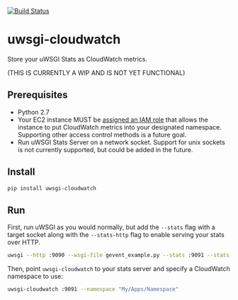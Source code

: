 [![Build Status](https://travis-ci.org/wdtinc/uwsgi-cloudwatch.svg?branch=master)](https://travis-ci.org/wdtinc/uwsgi-cloudwatch)

uwsgi-cloudwatch
================
Store your uWSGI Stats as CloudWatch metrics.

(THIS IS CURRENTLY A WIP AND IS NOT YET FUNCTIONAL)

Prerequisites
-------------
- Python 2.7
- Your EC2 instance MUST be [assigned an IAM role](http://docs.aws.amazon.com/AmazonCloudWatch/latest/monitoring/auth-and-access-control-cw.html) that allows the instance to put CloudWatch metrics into your designated namespace. Supporting other access control methods is a future goal.
- Run uWSGI Stats Server on a network socket. Support for unix sockets is not currently supported, but could be added in the future.

Install
-------
```bash
pip install uwsgi-cloudwatch
```

Run
---
First, run uWSGI as you would normally, but add the `--stats` flag with a target socket along with the `--stats-http` flag to enable serving your stats over HTTP.

```bash
uwsgi --http :9090 --wsgi-file gevent_example.py --stats :9091 --stats-http
```

Then, point `uwsgi-cloudwatch` to your stats server and specify a CloudWatch namespace to use:

```bash
uwsgi-cloudwatch :9091 --namespace "My/Apps/Namespace"
```
